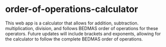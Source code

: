 # order-of-operations-calculator
This web app is a calculator that allows for addition, subtraction. multiplication, division, and follows BEDMAS order of operations for these operators. Future updates will include brackets and exponents, allowing for the calculator to follow the complete BEDMAS order of operations.
